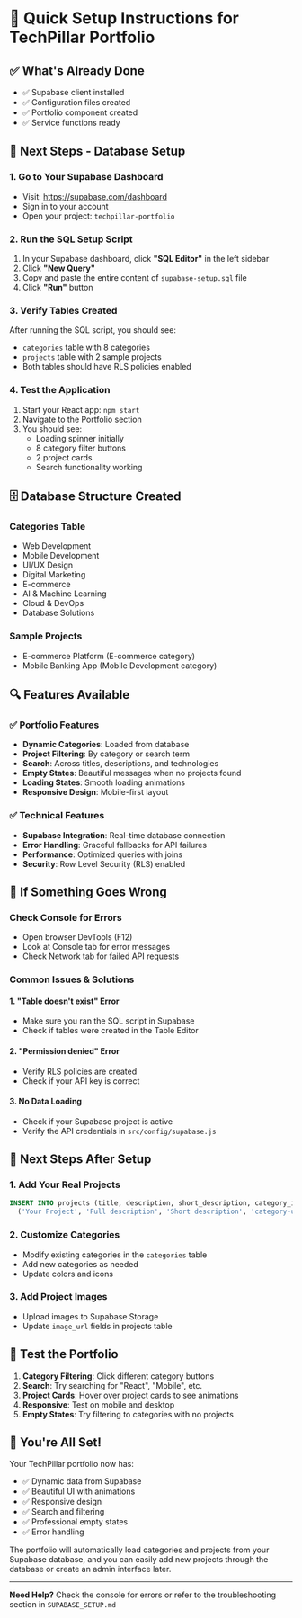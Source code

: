 # 🚀 Quick Setup Instructions for TechPillar Portfolio

## ✅ What's Already Done
- ✅ Supabase client installed
- ✅ Configuration files created
- ✅ Portfolio component created
- ✅ Service functions ready

## 🔧 Next Steps - Database Setup

### 1. Go to Your Supabase Dashboard
- Visit: https://supabase.com/dashboard
- Sign in to your account
- Open your project: `techpillar-portfolio`

### 2. Run the SQL Setup Script
1. In your Supabase dashboard, click **"SQL Editor"** in the left sidebar
2. Click **"New Query"**
3. Copy and paste the entire content of `supabase-setup.sql` file
4. Click **"Run"** button

### 3. Verify Tables Created
After running the SQL script, you should see:
- `categories` table with 8 categories
- `projects` table with 2 sample projects
- Both tables should have RLS policies enabled

### 4. Test the Application
1. Start your React app: `npm start`
2. Navigate to the Portfolio section
3. You should see:
   - Loading spinner initially
   - 8 category filter buttons
   - 2 project cards
   - Search functionality working

## 🗄️ Database Structure Created

### Categories Table
- Web Development
- Mobile Development  
- UI/UX Design
- Digital Marketing
- E-commerce
- AI & Machine Learning
- Cloud & DevOps
- Database Solutions

### Sample Projects
- E-commerce Platform (E-commerce category)
- Mobile Banking App (Mobile Development category)

## 🔍 Features Available

### ✅ Portfolio Features
- **Dynamic Categories**: Loaded from database
- **Project Filtering**: By category or search term
- **Search**: Across titles, descriptions, and technologies
- **Empty States**: Beautiful messages when no projects found
- **Loading States**: Smooth loading animations
- **Responsive Design**: Mobile-first layout

### ✅ Technical Features
- **Supabase Integration**: Real-time database connection
- **Error Handling**: Graceful fallbacks for API failures
- **Performance**: Optimized queries with joins
- **Security**: Row Level Security (RLS) enabled

## 🚨 If Something Goes Wrong

### Check Console for Errors
- Open browser DevTools (F12)
- Look at Console tab for error messages
- Check Network tab for failed API requests

### Common Issues & Solutions

#### 1. "Table doesn't exist" Error
- Make sure you ran the SQL script in Supabase
- Check if tables were created in the Table Editor

#### 2. "Permission denied" Error
- Verify RLS policies are created
- Check if your API key is correct

#### 3. No Data Loading
- Check if your Supabase project is active
- Verify the API credentials in `src/config/supabase.js`

## 🎯 Next Steps After Setup

### 1. Add Your Real Projects
```sql
INSERT INTO projects (title, description, short_description, category_id, image_url, technologies, features, client, duration, budget, status, project_url, github_url, demo_url) VALUES
  ('Your Project', 'Full description', 'Short description', 'category-uuid', 'image-url', ARRAY['Tech1', 'Tech2'], ARRAY['Feature1', 'Feature2'], 'Client Name', 'Duration', 'Budget', 'completed', 'project-url', 'github-url', 'demo-url');
```

### 2. Customize Categories
- Modify existing categories in the `categories` table
- Add new categories as needed
- Update colors and icons

### 3. Add Project Images
- Upload images to Supabase Storage
- Update `image_url` fields in projects table

## 📱 Test the Portfolio

1. **Category Filtering**: Click different category buttons
2. **Search**: Try searching for "React", "Mobile", etc.
3. **Project Cards**: Hover over project cards to see animations
4. **Responsive**: Test on mobile and desktop
5. **Empty States**: Try filtering to categories with no projects

## 🎉 You're All Set!

Your TechPillar portfolio now has:
- ✅ Dynamic data from Supabase
- ✅ Beautiful UI with animations
- ✅ Responsive design
- ✅ Search and filtering
- ✅ Professional empty states
- ✅ Error handling

The portfolio will automatically load categories and projects from your Supabase database, and you can easily add new projects through the database or create an admin interface later.

---

**Need Help?** Check the console for errors or refer to the troubleshooting section in `SUPABASE_SETUP.md`
